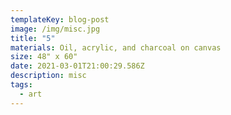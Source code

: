 ```yaml
---
templateKey: blog-post
image: /img/misc.jpg
title: "5"
materials: Oil, acrylic, and charcoal on canvas
size: 48" x 60"
date: 2021-03-01T21:00:29.586Z
description: misc
tags:
  - art
---
```

